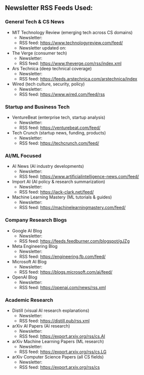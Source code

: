 ## Newsletter RSS Feeds Used:

### General Tech & CS News

- MIT Technology Review (emerging tech across CS domains)
  - Newsletter:
  - RSS feed: https://www.technologyreview.com/feed/
  - Newsletter updated on:
- The Verge (consumer tech)
  - Newsletter:
  - RSS feed: https://www.theverge.com/rss/index.xml
- Ars Technica (deep technical coverage)
  - Newsletter:
  - RSS feed: https://feeds.arstechnica.com/arstechnica/index
- Wired (tech culture, security, policy)
  - Newsletter:
  - RSS feed: https://www.wired.com/feed/rss

### Startup and Business Tech

- VentureBeat (enterprise tech, startup analysis)
  - Newsletter:
  - RSS feed: https://venturebeat.com/feed/
- Tech Crunch (startup news, funding, products)
  - Newsletter:
  - RSS feed: https://techcrunch.com/feed/

### AI/ML Focused

- AI News (AI industry developments)
  - Newsletter:
  - RSS feed: https://www.artificialintelligence-news.com/feed/
- Import AI (AI policy & research summarization)
  - Newsletter:
  - RSS feed: https://jack-clark.net/feed/
- Machine Learning Mastery (ML tutorials & guides)
  - Newsletter:
  - RSS feed: https://machinelearningmastery.com/feed/

### Company Research Blogs

- Google AI Blog
  - Newsletter:
  - RSS feed: https://feeds.feedburner.com/blogspot/gJZg
- Meta Engineering Blog
  - Newsletter:
  - RSS feed: https://engineering.fb.com/feed/
- Microsoft AI Blog
  - Newsletter:
  - RSS feed: https://blogs.microsoft.com/ai/feed/
- OpenAI Blog
  - Newsletter:
  - RSS feed: https://openai.com/news/rss.xml

### Academic Research

- Distill (visual AI research explanations)
  - Newsletter:
  - RSS feed: https://distill.pub/rss.xml
- arXiv AI Papers (AI research)
  - Newsletter:
  - RSS feed: https://export.arxiv.org/rss/cs.AI
- arXiv Machine Learning Papers (ML research)
  - Newsletter:
  - RSS feed: https://export.arxiv.org/rss/cs.LG
- arXiv Computer Science Papers (all CS fields)
  - Newsletter:
  - RSS feed: https://export.arxiv.org/rss/cs
